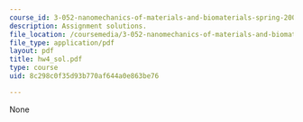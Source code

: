 ```yaml
---
course_id: 3-052-nanomechanics-of-materials-and-biomaterials-spring-2007
description: Assignment solutions.
file_location: /coursemedia/3-052-nanomechanics-of-materials-and-biomaterials-spring-2007/8c298c0f35d93b770af644a0e863be76_hw4_sol.pdf
file_type: application/pdf
layout: pdf
title: hw4_sol.pdf
type: course
uid: 8c298c0f35d93b770af644a0e863be76

---
```

None
